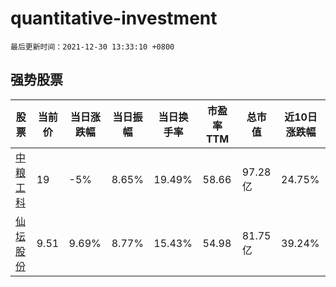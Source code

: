 # quantitative-investment

`最后更新时间：2021-12-30 13:33:10 +0800`

## 强势股票

|股票|当前价|当日涨跌幅|当日振幅|当日换手率|市盈率TTM|总市值|近10日涨跌幅|
|----|----|----|----|----|----|----|----|
|[中粮工科](https://xueqiu.com/S/SZ301058)|19|-5%|8.65%|19.49%|58.66|97.28亿|24.75%|
|[仙坛股份](https://xueqiu.com/S/SZ002746)|9.51|9.69%|8.77%|15.43%|54.98|81.75亿|39.24%|

